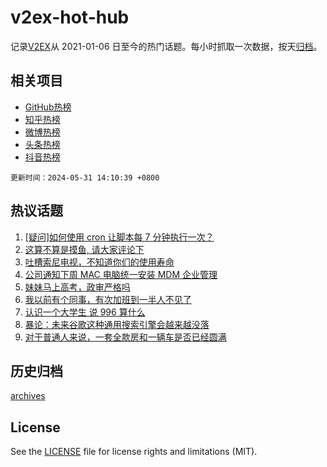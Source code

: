 # v2ex-hot-hub

 记录[V2EX](https://www.v2ex.com/)从 2021-01-06 日至今的热门话题。每小时抓取一次数据，按天[归档](archives)。
 
 ## 相关项目

- [GitHub热榜](https://github.com/snaildev/github-hot-hub)
- [知乎热榜](https://github.com/snaildev/zhihu-hot-hub)
- [微博热榜](https://github.com/snaildev/weibo-hot-hub)
- [头条热榜](https://github.com/snaildev/toutiao-hot-hub)
- [抖音热榜](https://github.com/snaildev/douyin-hot-hub)


 `更新时间：2024-05-31 14:10:39 +0800`

## 热议话题

1. [[疑问]如何使用 cron 让脚本每 7 分钟执行一次？](https://www.v2ex.com/t/1045433)
1. [这算不算是摸鱼, 请大家评论下](https://www.v2ex.com/t/1045589)
1. [吐槽索尼电视，不知道你们的使用寿命](https://www.v2ex.com/t/1045466)
1. [公司通知下周 MAC 电脑统一安装 MDM 企业管理](https://www.v2ex.com/t/1045490)
1. [妹妹马上高考，政审严格吗](https://www.v2ex.com/t/1045576)
1. [我以前有个同事，有次加班到一半人不见了](https://www.v2ex.com/t/1045477)
1. [认识一个大学生 说 996 算什么](https://www.v2ex.com/t/1045604)
1. [暴论：未来谷歌这种通用搜索引擎会越来越没落](https://www.v2ex.com/t/1045600)
1. [对于普通人来说，一套全款房和一辆车是否已经圆满](https://www.v2ex.com/t/1045386)

## 历史归档

[archives](archives)

## License

See the [LICENSE](LICENSE) file for license rights and limitations (MIT).
